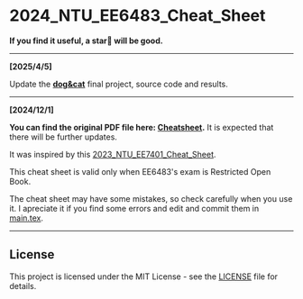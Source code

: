 # 2024_NTU_EE6483_Cheat_Sheet

__If you find it useful, a star🌟 will be good.__

---
__[2025/4/5]__

Update the __[dog&cat](./dog&cat/)__ final project, source code and results. 

---

__[2024/12/1]__

__You can find the original PDF file here: [Cheatsheet](./2024_NTU_EE6483_Cheat_Sheet.pdf).__ It is expected that there will be further updates. 

It was inspired by this [2023_NTU_EE7401_Cheat_Sheet](https://github.com/JiangpengLI86/2023_NTU_EE7401_Cheat_Sheet).

This cheat sheet is valid only when EE6483's exam is Restricted Open Book.

The cheat sheet may have some mistakes, so check carefully when you use it. I apreciate it if you find some errors and edit and commit them in [main.tex](./main.tex).

---

## License
This project is licensed under the MIT License - see the [LICENSE](./LICENSE) file for details.
